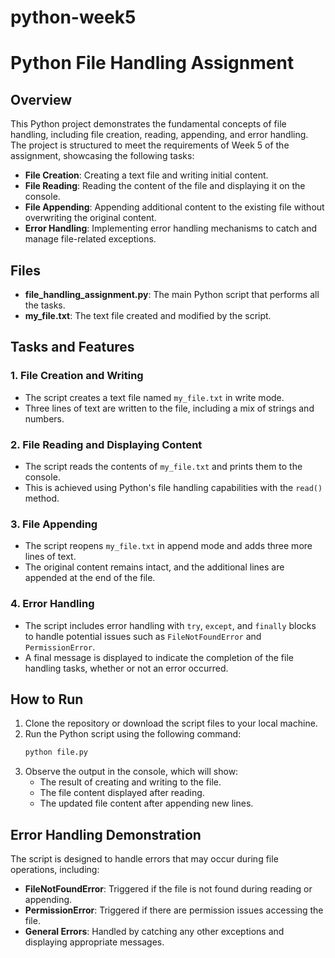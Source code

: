 # python-week5

# Python File Handling Assignment

## Overview

This Python project demonstrates the fundamental concepts of file handling, including file creation, reading, appending, and error handling. The project is structured to meet the requirements of Week 5 of the assignment, showcasing the following tasks:

- **File Creation**: Creating a text file and writing initial content.
- **File Reading**: Reading the content of the file and displaying it on the console.
- **File Appending**: Appending additional content to the existing file without overwriting the original content.
- **Error Handling**: Implementing error handling mechanisms to catch and manage file-related exceptions.

## Files

- **file_handling_assignment.py**: The main Python script that performs all the tasks.
- **my_file.txt**: The text file created and modified by the script.

## Tasks and Features

### 1. File Creation and Writing
- The script creates a text file named `my_file.txt` in write mode.
- Three lines of text are written to the file, including a mix of strings and numbers.

### 2. File Reading and Displaying Content
- The script reads the contents of `my_file.txt` and prints them to the console.
- This is achieved using Python's file handling capabilities with the `read()` method.

### 3. File Appending
- The script reopens `my_file.txt` in append mode and adds three more lines of text.
- The original content remains intact, and the additional lines are appended at the end of the file.

### 4. Error Handling
- The script includes error handling with `try`, `except`, and `finally` blocks to handle potential issues such as `FileNotFoundError` and `PermissionError`.
- A final message is displayed to indicate the completion of the file handling tasks, whether or not an error occurred.

## How to Run

1. Clone the repository or download the script files to your local machine.
2. Run the Python script using the following command:
    ```bash
    python file.py
    ```
3. Observe the output in the console, which will show:
   - The result of creating and writing to the file.
   - The file content displayed after reading.
   - The updated file content after appending new lines.

## Error Handling Demonstration

The script is designed to handle errors that may occur during file operations, including:
- **FileNotFoundError**: Triggered if the file is not found during reading or appending.
- **PermissionError**: Triggered if there are permission issues accessing the file.
- **General Errors**: Handled by catching any other exceptions and displaying appropriate messages.


